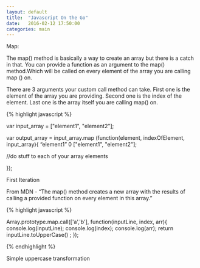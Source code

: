 ```yaml
---
layout: default
title:  "Javascript On the Go"
date:   2016-02-12 17:50:00
categories: main
---
```

Map:

The map() method is basically  a way to create an array but there is a catch in that.
You can provide a function as an argument to the map() method.Which will be called on every element of the array you are calling map () on.


There are 3 arguments your custom call method can take. First one is the element of the array you are providing.
Second one is the index of the element. Last one is the array itself you are calling map() on.


{% highlight javascript %}

var input_array = ["element1", "element2"];

var output_array = input_array.map
(function(element, indexOfElement, input_array){
  “element1”                 0             ["element1", "element2"];

  //do stuff to each of your array elements

});

First Iteration

From MDN - “The map() method creates a new array with the results of calling a provided function on every element in this array.”

{% highlight javascript %}

Array.prototype.map.call(['a','b'], function(inputLine, index, arr){
    console.log(inputLine);
    console.log(index);
    console.log(arr);
    return inputLine.toUpperCase() ;
});

{% endhighlight %}

Simple uppercase transformation

